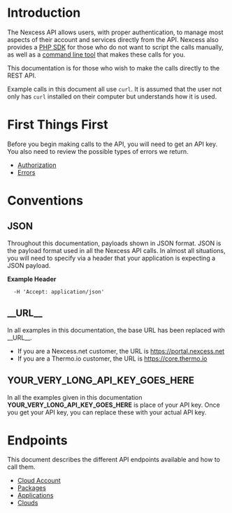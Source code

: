 # Introduction

The Nexcess API allows users, with proper authentication, to manage most aspects of their account and services directly from the API. Nexcess also provides a [PHP SDK](https://github.com/nexcess/nexcess-php-sdk) for those who do not want to script the calls manually, as well as a [command line tool](https://github.com/nexcess/nexcess-cli) that makes these calls for you.

This documentation is for those who wish to make the calls directly to the REST API.

Example calls in this document all use `curl`. It is assumed that the user not only has `curl` installed on their computer but understands how it is used.

# First Things First

Before you begin making calls to the API, you will need to get an API key. You also need to review the possible types of errors we return.

- [Authorization](Authorization.md)
- [Errors](Errors.md)

# Conventions

## JSON

Throughout this documentation, payloads shown in JSON format. JSON is the payload format used in all the Nexcess API calls. In almost all situations, you will need to specify via a header that your application is expecting a JSON payload.

__Example Header__
```
  -H 'Accept: application/json'
```

## \_\_URL\_\_

In all examples in this documentation, the base URL has been replaced with \_\_URL\_\_.

- If you are a Nexcess.net customer, the URL is https://portal.nexcess.net
- If you are a Thermo.io customer, the URL is https://core.thermo.io


## YOUR_VERY_LONG_API_KEY_GOES_HERE

In all the examples given in this documentation **YOUR_VERY_LONG_API_KEY_GOES_HERE** is place of your API key. Once you get your API key, you can replace these with your actual API key.


# Endpoints

This document describes the different API endpoints available and how to call them.

- [Cloud Account](CloudAccount.md)
- [Packages](Packages.md)
- [Applications](Applications.md)
- [Clouds](Clouds.md)
